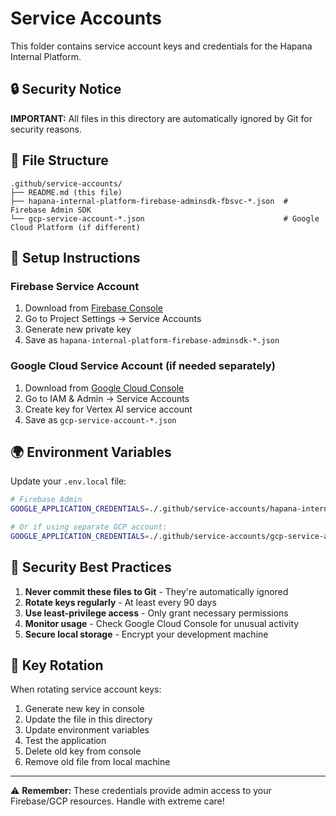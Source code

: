 # Service Accounts

This folder contains service account keys and credentials for the Hapana Internal Platform.

## 🔒 Security Notice

**IMPORTANT:** All files in this directory are automatically ignored by Git for security reasons.

## 📁 File Structure

```
.github/service-accounts/
├── README.md (this file)
├── hapana-internal-platform-firebase-adminsdk-fbsvc-*.json  # Firebase Admin SDK
└── gcp-service-account-*.json                               # Google Cloud Platform (if different)
```

## 🔧 Setup Instructions

### Firebase Service Account
1. Download from [Firebase Console](https://console.firebase.google.com)
2. Go to Project Settings → Service Accounts
3. Generate new private key
4. Save as `hapana-internal-platform-firebase-adminsdk-*.json`

### Google Cloud Service Account (if needed separately)
1. Download from [Google Cloud Console](https://console.cloud.google.com)
2. Go to IAM & Admin → Service Accounts
3. Create key for Vertex AI service account
4. Save as `gcp-service-account-*.json`

## 🌍 Environment Variables

Update your `.env.local` file:

```bash
# Firebase Admin
GOOGLE_APPLICATION_CREDENTIALS=./.github/service-accounts/hapana-internal-platform-firebase-adminsdk-fbsvc-*.json

# Or if using separate GCP account:
GOOGLE_APPLICATION_CREDENTIALS=./.github/service-accounts/gcp-service-account-*.json
```

## 🚨 Security Best Practices

1. **Never commit these files to Git** - They're automatically ignored
2. **Rotate keys regularly** - At least every 90 days
3. **Use least-privilege access** - Only grant necessary permissions
4. **Monitor usage** - Check Google Cloud Console for unusual activity
5. **Secure local storage** - Encrypt your development machine

## 🔄 Key Rotation

When rotating service account keys:

1. Generate new key in console
2. Update the file in this directory
3. Update environment variables
4. Test the application
5. Delete old key from console
6. Remove old file from local machine

---

⚠️ **Remember:** These credentials provide admin access to your Firebase/GCP resources. Handle with extreme care! 